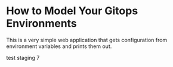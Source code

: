 # How to Model Your Gitops Environments

This is a very simple web application that gets configuration from environment variables and prints them out.

test staging 7